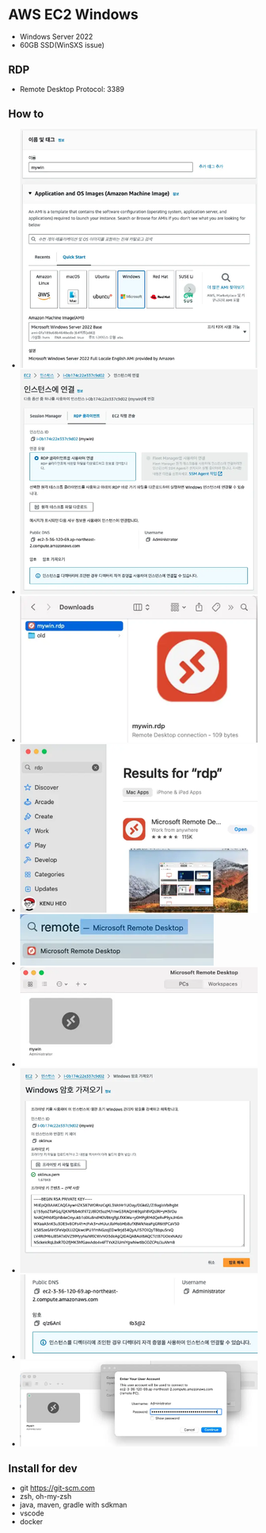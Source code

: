 # AWS EC2 Windows

- Windows Server 2022
- 60GB SSD(WinSXS issue)

## RDP

- Remote Desktop Protocol: 3389

## How to

- ![ec2win01](images/ec2win01.webp)
- ![ec2win02](images/ec2win02.webp)
- ![ec2win03](images/ec2win03.webp)
- ![ec2win04](images/ec2win04.webp)
- ![ec2win05](images/ec2win05.webp)
- ![ec2win06](images/ec2win06.webp)
- ![ec2win07](images/ec2win07.webp)
- ![ec2win08](images/ec2win08.webp)
- ![ec2win09](images/ec2win09.webp)

## Install for dev

- git https://git-scm.com
- zsh, oh-my-zsh
- java, maven, gradle with sdkman
- vscode
- docker
